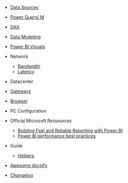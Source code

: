 - [Data Sources](data-sources.md)

- [Power Query/ M](Power-Query_M.md)

- [DAX](DAX.md)

- [Data Modeling](data-modeling.md)

- [Power BI Visuals](power-bi-visuals.md)

- Network 
  - [Bandwidth](Bandwidth.md)
  - [Latency](Latency.md)

- Datacenter

- [Gateways](Gateways.md)

- [Browser](Browser.md)

- PC Configuration

- Official Microsoft Ressources
  - [Building Fast and Reliable Reporting with Power BI](https://www.youtube.com/watch?v=GhiJABR7XX0&feature=youtu.be)
  - [Power BI performance best practices](https://docs.microsoft.com/en-us/power-bi/power-bi-reports-performance)

- Guide

  - [Helpers](helpers.md)


- [Awesome docsify](awesome.md)
- [Changelog](change-log.md)
